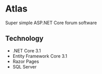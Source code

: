 # Atlas
Super simple ASP.NET Core forum software

## Technology

- .NET Core 3.1
- Entity Framework Core 3.1
- Razor Pages
- SQL Server
